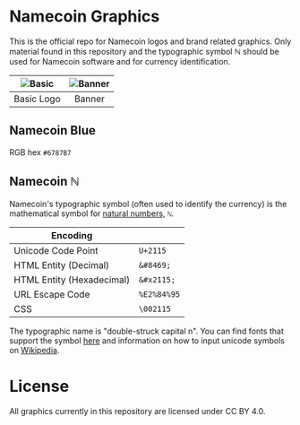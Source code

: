 Namecoin Graphics
=================
This is the official repo for Namecoin logos and brand related graphics.  Only material found in this repository and the typographic symbol ℕ should be used for Namecoin software and for currency identification.

|![Basic][basic]|![Banner][banner]|
| :-----------: | :-------------: |
| Basic Logo    | Banner          |

[basic]: https://github.com/namecoin/namecoin-graphics/blob/master/png/namecoin-coin_100px.png?raw=true
[banner]: https://github.com/namecoin/namecoin-graphics/blob/master/png/namecoin-banner_500px.png?raw=true

## Namecoin Blue

RGB hex `#6787B7`

## Namecoin ℕ

Namecoin's typographic symbol (often used to identify the currency) is the mathematical symbol for [natural numbers](https://en.wikipedia.org/wiki/Natural_number#Notation), `ℕ`.

| Encoding                  |             |
|---------------------------|-------------|
| Unicode Code Point        | `U+2115`    |
| HTML Entity (Decimal)     | `&#8469;`   |
| HTML Entity (Hexadecimal) | `&#x2115;`  |
| URL Escape Code           | `%E2%84%95` |
| CSS                       | `\002115`   |

The typographic name is "double-struck capital n".  You can find fonts that support the symbol [here](https://www.fileformat.info/info/unicode/char/2115/fontsupport.htm) and information on how to input unicode symbols on [Wikipedia](https://en.wikipedia.org/wiki/Unicode_input).

License
=======

All graphics currently in this repository are licensed under CC BY 4.0.
